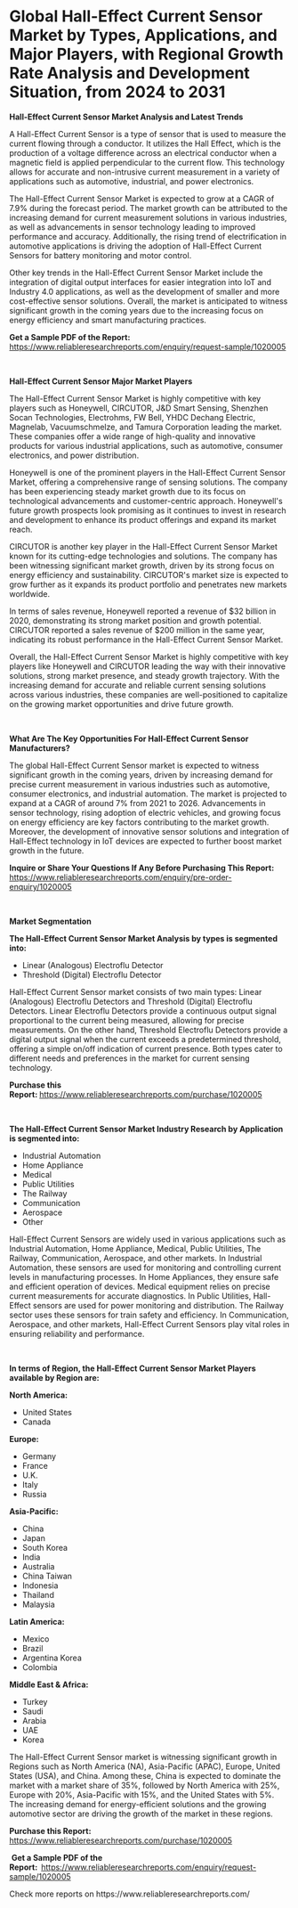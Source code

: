 <p><h1>Global Hall-Effect Current Sensor Market by Types, Applications, and Major Players, with Regional Growth Rate Analysis and Development Situation, from 2024 to 2031</h1></p><p><strong>Hall-Effect Current Sensor Market Analysis and Latest Trends</strong></p>
<p><p>A Hall-Effect Current Sensor is a type of sensor that is used to measure the current flowing through a conductor. It utilizes the Hall Effect, which is the production of a voltage difference across an electrical conductor when a magnetic field is applied perpendicular to the current flow. This technology allows for accurate and non-intrusive current measurement in a variety of applications such as automotive, industrial, and power electronics.</p><p>The Hall-Effect Current Sensor Market is expected to grow at a CAGR of 7.9% during the forecast period. The market growth can be attributed to the increasing demand for current measurement solutions in various industries, as well as advancements in sensor technology leading to improved performance and accuracy. Additionally, the rising trend of electrification in automotive applications is driving the adoption of Hall-Effect Current Sensors for battery monitoring and motor control.</p><p>Other key trends in the Hall-Effect Current Sensor Market include the integration of digital output interfaces for easier integration into IoT and Industry 4.0 applications, as well as the development of smaller and more cost-effective sensor solutions. Overall, the market is anticipated to witness significant growth in the coming years due to the increasing focus on energy efficiency and smart manufacturing practices.</p></p>
<p><strong>Get a Sample PDF of the Report:&nbsp;</strong> <a href="https://www.reliableresearchreports.com/enquiry/request-sample/1020005">https://www.reliableresearchreports.com/enquiry/request-sample/1020005</a></p>
<p>&nbsp;</p>
<p><strong>Hall-Effect Current Sensor Major Market Players</strong></p>
<p><p>The Hall-Effect Current Sensor Market is highly competitive with key players such as Honeywell, CIRCUTOR, J&D Smart Sensing, Shenzhen Socan Technologies, Electrohms, FW Bell, YHDC Dechang Electric, Magnelab, Vacuumschmelze, and Tamura Corporation leading the market. These companies offer a wide range of high-quality and innovative products for various industrial applications, such as automotive, consumer electronics, and power distribution.</p><p>Honeywell is one of the prominent players in the Hall-Effect Current Sensor Market, offering a comprehensive range of sensing solutions. The company has been experiencing steady market growth due to its focus on technological advancements and customer-centric approach. Honeywell's future growth prospects look promising as it continues to invest in research and development to enhance its product offerings and expand its market reach.</p><p>CIRCUTOR is another key player in the Hall-Effect Current Sensor Market known for its cutting-edge technologies and solutions. The company has been witnessing significant market growth, driven by its strong focus on energy efficiency and sustainability. CIRCUTOR's market size is expected to grow further as it expands its product portfolio and penetrates new markets worldwide.</p><p>In terms of sales revenue, Honeywell reported a revenue of $32 billion in 2020, demonstrating its strong market position and growth potential. CIRCUTOR reported a sales revenue of $200 million in the same year, indicating its robust performance in the Hall-Effect Current Sensor Market.</p><p>Overall, the Hall-Effect Current Sensor Market is highly competitive with key players like Honeywell and CIRCUTOR leading the way with their innovative solutions, strong market presence, and steady growth trajectory. With the increasing demand for accurate and reliable current sensing solutions across various industries, these companies are well-positioned to capitalize on the growing market opportunities and drive future growth.</p></p>
<p>&nbsp;</p>
<p><strong>What Are The Key Opportunities For Hall-Effect Current Sensor Manufacturers?</strong></p>
<p><p>The global Hall-Effect Current Sensor market is expected to witness significant growth in the coming years, driven by increasing demand for precise current measurement in various industries such as automotive, consumer electronics, and industrial automation. The market is projected to expand at a CAGR of around 7% from 2021 to 2026. Advancements in sensor technology, rising adoption of electric vehicles, and growing focus on energy efficiency are key factors contributing to the market growth. Moreover, the development of innovative sensor solutions and integration of Hall-Effect technology in IoT devices are expected to further boost market growth in the future.</p></p>
<p><strong>Inquire or Share Your Questions If Any Before Purchasing This Report:</strong> <a href="https://www.reliableresearchreports.com/enquiry/pre-order-enquiry/1020005">https://www.reliableresearchreports.com/enquiry/pre-order-enquiry/1020005</a></p>
<p>&nbsp;</p>
<p><strong>Market Segmentation</strong></p>
<p><strong>The Hall-Effect Current Sensor Market Analysis by types is segmented into:</strong></p>
<p><ul><li>Linear (Analogous) Electroflu Detector</li><li>Threshold (Digital) Electroflu Detector</li></ul></p>
<p><p>Hall-Effect Current Sensor market consists of two main types: Linear (Analogous) Electroflu Detectors and Threshold (Digital) Electroflu Detectors. Linear Electroflu Detectors provide a continuous output signal proportional to the current being measured, allowing for precise measurements. On the other hand, Threshold Electroflu Detectors provide a digital output signal when the current exceeds a predetermined threshold, offering a simple on/off indication of current presence. Both types cater to different needs and preferences in the market for current sensing technology.</p></p>
<p><strong>Purchase this Report:&nbsp;</strong><a href="https://www.reliableresearchreports.com/purchase/1020005">https://www.reliableresearchreports.com/purchase/1020005</a></p>
<p>&nbsp;</p>
<p><strong>The Hall-Effect Current Sensor Market Industry Research by Application is segmented into:</strong></p>
<p><ul><li>Industrial Automation</li><li>Home Appliance</li><li>Medical</li><li>Public Utilities</li><li>The Railway</li><li>Communication</li><li>Aerospace</li><li>Other</li></ul></p>
<p><p>Hall-Effect Current Sensors are widely used in various applications such as Industrial Automation, Home Appliance, Medical, Public Utilities, The Railway, Communication, Aerospace, and other markets. In Industrial Automation, these sensors are used for monitoring and controlling current levels in manufacturing processes. In Home Appliances, they ensure safe and efficient operation of devices. Medical equipment relies on precise current measurements for accurate diagnostics. In Public Utilities, Hall-Effect sensors are used for power monitoring and distribution. The Railway sector uses these sensors for train safety and efficiency. In Communication, Aerospace, and other markets, Hall-Effect Current Sensors play vital roles in ensuring reliability and performance.</p></p>
<p>&nbsp;</p>
<p><strong>In terms of Region, the Hall-Effect Current Sensor Market Players available by Region are:</strong></p>
<p>
    <p> <strong> North America: </strong>
        <ul>
            <li>United States</li>
            <li>Canada</li>
        </ul>
        </p> 
    <p> <strong> Europe: </strong>
        <ul>
            <li>Germany</li>
            <li>France</li>
            <li>U.K.</li>
            <li>Italy</li>
            <li>Russia</li>
        </ul>
        </p> 
    <p> <strong> Asia-Pacific: </strong>
        <ul>
            <li>China</li>
            <li>Japan</li>
            <li>South Korea</li>
            <li>India</li>
            <li>Australia</li>
            <li>China Taiwan</li>
            <li>Indonesia</li>
            <li>Thailand</li>
            <li>Malaysia</li>
        </ul>
        </p> 
    <p> <strong> Latin America: </strong>
        <ul>
            <li>Mexico</li>
            <li>Brazil</li>
            <li>Argentina Korea</li>
            <li>Colombia</li>
        </ul>
        </p> 
    <p> <strong> Middle East & Africa: </strong>
        <ul>
            <li>Turkey</li>
            <li>Saudi</li>
            <li>Arabia</li>
            <li>UAE</li>
            <li>Korea</li>
        </ul>
    </p>
    </p>
<p><p>The Hall-Effect Current Sensor market is witnessing significant growth in Regions such as North America (NA), Asia-Pacific (APAC), Europe, United States (USA), and China. Among these, China is expected to dominate the market with a market share of 35%, followed by North America with 25%, Europe with 20%, Asia-Pacific with 15%, and the United States with 5%. The increasing demand for energy-efficient solutions and the growing automotive sector are driving the growth of the market in these regions.</p></p>
<p><strong>Purchase this Report: </strong><a href="https://www.reliableresearchreports.com/purchase/1020005">https://www.reliableresearchreports.com/purchase/1020005</a></p>
<p>&nbsp;<strong>Get a Sample PDF of the Report:&nbsp;&nbsp;</strong><a href="https://www.reliableresearchreports.com/enquiry/request-sample/1020005">https://www.reliableresearchreports.com/enquiry/request-sample/1020005</a></p>
<p><strong></strong></p>
<p>Check more reports on https://www.reliableresearchreports.com/</p>